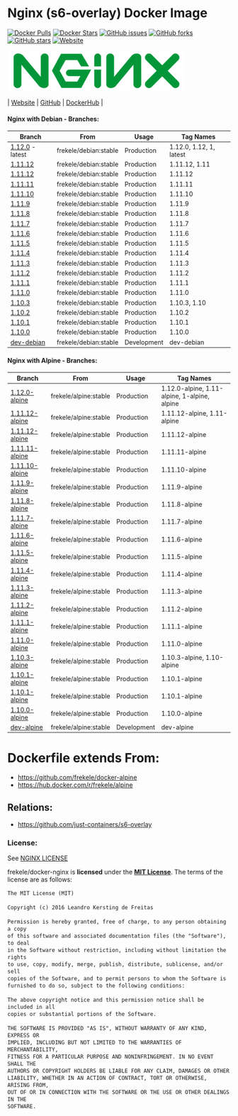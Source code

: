 # Nginx (s6-overlay) Docker Image

[![Docker Pulls](https://img.shields.io/docker/pulls/frekele/nginx.svg)](https://hub.docker.com/r/frekele/nginx/)
[![Docker Stars](https://img.shields.io/docker/stars/frekele/nginx.svg)](https://hub.docker.com/r/frekele/nginx/)
[![GitHub issues](https://img.shields.io/github/issues/frekele/docker-nginx.svg)](https://github.com/frekele/docker-nginx/issues)
[![GitHub forks](https://img.shields.io/github/forks/frekele/docker-nginx.svg)](https://github.com/frekele/docker-nginx/network)
[![GitHub stars](https://img.shields.io/github/stars/frekele/docker-nginx.svg)](https://github.com/frekele/docker-nginx/stargazers)
[![Website](https://img.shields.io/website-up-down-green-red/http/shields.io.svg)](https://frekele.github.io/docker-nginx/)

[![Nginx Image][NginxImage]][NginxWebsite]

| [Website]  | [GitHub]  | [DockerHub]  |


#### Nginx with Debian - Branches:
| Branch                      | From                     | Usage        | Tag Names                                  |
| --------------------------- | ------------------------ | ------------ | -------------------------------------------|
| [1.12.0] - latest           | frekele/debian:stable    | Production   | 1.12.0, 1.12, 1, latest                    |
| [1.11.12]                   | frekele/debian:stable    | Production   | 1.11.12, 1.11                              |
| [1.11.12]                   | frekele/debian:stable    | Production   | 1.11.12                                    |
| [1.11.11]                   | frekele/debian:stable    | Production   | 1.11.11                                    |
| [1.11.10]                   | frekele/debian:stable    | Production   | 1.11.10                                    |
| [1.11.9]                    | frekele/debian:stable    | Production   | 1.11.9                                     |
| [1.11.8]                    | frekele/debian:stable    | Production   | 1.11.8                                     |
| [1.11.7]                    | frekele/debian:stable    | Production   | 1.11.7                                     |
| [1.11.6]                    | frekele/debian:stable    | Production   | 1.11.6                                     |
| [1.11.5]                    | frekele/debian:stable    | Production   | 1.11.5                                     |
| [1.11.4]                    | frekele/debian:stable    | Production   | 1.11.4                                     |
| [1.11.3]                    | frekele/debian:stable    | Production   | 1.11.3                                     |
| [1.11.2]                    | frekele/debian:stable    | Production   | 1.11.2                                     |
| [1.11.1]                    | frekele/debian:stable    | Production   | 1.11.1                                     |
| [1.11.0]                    | frekele/debian:stable    | Production   | 1.11.0                                     |
| [1.10.3]                    | frekele/debian:stable    | Production   | 1.10.3, 1.10                               |
| [1.10.2]                    | frekele/debian:stable    | Production   | 1.10.2                                     |
| [1.10.1]                    | frekele/debian:stable    | Production   | 1.10.1                                     |
| [1.10.0]                    | frekele/debian:stable    | Production   | 1.10.0                                     |
| [dev-debian]                | frekele/debian:stable    | Development  | dev-debian                                 |


#### Nginx with Alpine - Branches:
| Branch                      | From                     | Usage        | Tag Names                                         |
| --------------------------- | ------------------------ | ------------ | --------------------------------------------------|
| [1.12.0-alpine]             | frekele/alpine:stable    | Production   | 1.12.0-alpine, 1.11-alpine, 1-alpine, alpine      |
| [1.11.12-alpine]            | frekele/alpine:stable    | Production   | 1.11.12-alpine, 1.11-alpine                       |
| [1.11.12-alpine]            | frekele/alpine:stable    | Production   | 1.11.12-alpine                                    |
| [1.11.11-alpine]            | frekele/alpine:stable    | Production   | 1.11.11-alpine                                    |
| [1.11.10-alpine]            | frekele/alpine:stable    | Production   | 1.11.10-alpine                                    |
| [1.11.9-alpine]             | frekele/alpine:stable    | Production   | 1.11.9-alpine                                     |
| [1.11.8-alpine]             | frekele/alpine:stable    | Production   | 1.11.8-alpine                                     |
| [1.11.7-alpine]             | frekele/alpine:stable    | Production   | 1.11.7-alpine                                     |
| [1.11.6-alpine]             | frekele/alpine:stable    | Production   | 1.11.6-alpine                                     |
| [1.11.5-alpine]             | frekele/alpine:stable    | Production   | 1.11.5-alpine                                     |
| [1.11.4-alpine]             | frekele/alpine:stable    | Production   | 1.11.4-alpine                                     |
| [1.11.3-alpine]             | frekele/alpine:stable    | Production   | 1.11.3-alpine                                     |
| [1.11.2-alpine]             | frekele/alpine:stable    | Production   | 1.11.2-alpine                                     |
| [1.11.1-alpine]             | frekele/alpine:stable    | Production   | 1.11.1-alpine                                     |
| [1.11.0-alpine]             | frekele/alpine:stable    | Production   | 1.11.0-alpine                                     |
| [1.10.3-alpine]             | frekele/alpine:stable    | Production   | 1.10.3-alpine, 1.10-alpine                        |
| [1.10.1-alpine]             | frekele/alpine:stable    | Production   | 1.10.1-alpine                                     |
| [1.10.1-alpine]             | frekele/alpine:stable    | Production   | 1.10.1-alpine                                     |
| [1.10.0-alpine]             | frekele/alpine:stable    | Production   | 1.10.0-alpine                                     |
| [dev-alpine]                | frekele/alpine:stable    | Development  | dev-alpine                                        |


# Dockerfile extends From:
- https://github.com/frekele/docker-alpine
- https://hub.docker.com/r/frekele/alpine


## Relations:
 - https://github.com/just-containers/s6-overlay

### License:
See [NGINX LICENSE]

frekele/docker-nginx is **licensed** under the **[MIT License]**. The terms of the license are as follows:

    The MIT License (MIT)

    Copyright (c) 2016 Leandro Kersting de Freitas

    Permission is hereby granted, free of charge, to any person obtaining a copy
    of this software and associated documentation files (the "Software"), to deal
    in the Software without restriction, including without limitation the rights
    to use, copy, modify, merge, publish, distribute, sublicense, and/or sell
    copies of the Software, and to permit persons to whom the Software is
    furnished to do so, subject to the following conditions:

    The above copyright notice and this permission notice shall be included in all
    copies or substantial portions of the Software.

    THE SOFTWARE IS PROVIDED "AS IS", WITHOUT WARRANTY OF ANY KIND, EXPRESS OR
    IMPLIED, INCLUDING BUT NOT LIMITED TO THE WARRANTIES OF MERCHANTABILITY,
    FITNESS FOR A PARTICULAR PURPOSE AND NONINFRINGEMENT. IN NO EVENT SHALL THE
    AUTHORS OR COPYRIGHT HOLDERS BE LIABLE FOR ANY CLAIM, DAMAGES OR OTHER
    LIABILITY, WHETHER IN AN ACTION OF CONTRACT, TORT OR OTHERWISE, ARISING FROM,
    OUT OF OR IN CONNECTION WITH THE SOFTWARE OR THE USE OR OTHER DEALINGS IN THE
    SOFTWARE.

[NginxImage]: https://raw.githubusercontent.com/frekele/docker-nginx/dev-debian/nginx-logo.png
[NginxWebsite]: https://nginx.org/
[Website]: https://frekele.github.io/docker-nginx
[GitHub]: https://github.com/frekele/docker-nginx
[DockerHub]: https://hub.docker.com/r/frekele/nginx
[NGINX LICENSE]: https://github.com/frekele/docker-nginx/blob/dev-debian/NGINX_LICENSE
[MIT LICENSE]: https://github.com/frekele/docker-nginx/blob/dev-debian/LICENSE

[1.12.0]: https://github.com/frekele/docker-nginx/blob/1.12.0/Dockerfile
[1.11.13]: https://github.com/frekele/docker-nginx/blob/1.11.13/Dockerfile
[1.11.12]: https://github.com/frekele/docker-nginx/blob/1.11.12/Dockerfile
[1.11.11]: https://github.com/frekele/docker-nginx/blob/1.11.11/Dockerfile
[1.11.10]: https://github.com/frekele/docker-nginx/blob/1.11.10/Dockerfile
[1.11.9]: https://github.com/frekele/docker-nginx/blob/1.11.9/Dockerfile
[1.11.8]: https://github.com/frekele/docker-nginx/blob/1.11.8/Dockerfile
[1.11.7]: https://github.com/frekele/docker-nginx/blob/1.11.7/Dockerfile
[1.11.6]: https://github.com/frekele/docker-nginx/blob/1.11.6/Dockerfile
[1.11.5]: https://github.com/frekele/docker-nginx/blob/1.11.5/Dockerfile
[1.11.4]: https://github.com/frekele/docker-nginx/blob/1.11.4/Dockerfile
[1.11.3]: https://github.com/frekele/docker-nginx/blob/1.11.3/Dockerfile
[1.11.2]: https://github.com/frekele/docker-nginx/blob/1.11.2/Dockerfile
[1.11.1]: https://github.com/frekele/docker-nginx/blob/1.11.1/Dockerfile
[1.11.0]: https://github.com/frekele/docker-nginx/blob/1.11.0/Dockerfile
[1.10.3]: https://github.com/frekele/docker-nginx/blob/1.10.3/Dockerfile
[1.10.2]: https://github.com/frekele/docker-nginx/blob/1.10.2/Dockerfile
[1.10.1]: https://github.com/frekele/docker-nginx/blob/1.10.1/Dockerfile
[1.10.0]: https://github.com/frekele/docker-nginx/blob/1.10.0/Dockerfile
[dev-debian]: https://github.com/frekele/docker-nginx/blob/dev-debian/Dockerfile


[1.12.0-alpine]: https://github.com/frekele/docker-nginx/blob/1.12.0-alpine/Dockerfile
[1.11.13-alpine]: https://github.com/frekele/docker-nginx/blob/1.11.13-alpine/Dockerfile
[1.11.12-alpine]: https://github.com/frekele/docker-nginx/blob/1.11.12-alpine/Dockerfile
[1.11.11-alpine]: https://github.com/frekele/docker-nginx/blob/1.11.11-alpine/Dockerfile
[1.11.10-alpine]: https://github.com/frekele/docker-nginx/blob/1.11.10-alpine/Dockerfile
[1.11.9-alpine]: https://github.com/frekele/docker-nginx/blob/1.11.9-alpine/Dockerfile
[1.11.8-alpine]: https://github.com/frekele/docker-nginx/blob/1.11.8-alpine/Dockerfile
[1.11.7-alpine]: https://github.com/frekele/docker-nginx/blob/1.11.7-alpine/Dockerfile
[1.11.6-alpine]: https://github.com/frekele/docker-nginx/blob/1.11.6-alpine/Dockerfile
[1.11.5-alpine]: https://github.com/frekele/docker-nginx/blob/1.11.5-alpine/Dockerfile
[1.11.4-alpine]: https://github.com/frekele/docker-nginx/blob/1.11.4-alpine/Dockerfile
[1.11.3-alpine]: https://github.com/frekele/docker-nginx/blob/1.11.3-alpine/Dockerfile
[1.11.2-alpine]: https://github.com/frekele/docker-nginx/blob/1.11.2-alpine/Dockerfile
[1.11.1-alpine]: https://github.com/frekele/docker-nginx/blob/1.11.1-alpine/Dockerfile
[1.11.0-alpine]: https://github.com/frekele/docker-nginx/blob/1.11.0-alpine/Dockerfile
[1.10.3-alpine]: https://github.com/frekele/docker-nginx/blob/1.10.3-alpine/Dockerfile
[1.10.2-alpine]: https://github.com/frekele/docker-nginx/blob/1.10.2-alpine/Dockerfile
[1.10.1-alpine]: https://github.com/frekele/docker-nginx/blob/1.10.1-alpine/Dockerfile
[1.10.0-alpine]: https://github.com/frekele/docker-nginx/blob/1.10.0-alpine/Dockerfile
[dev-alpine]: https://github.com/frekele/docker-nginx/blob/dev-alpine/Dockerfile

